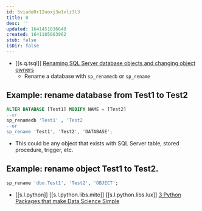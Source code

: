 ```yaml
---
id: 5viade0r12uoxj3w1vlz3l3
title: 0
desc: ''
updated: 1641451036649
created: 1641105063962
stub: false
isDir: false
---
```



- [[s.q.tsql]] [Renaming SQL Server database objects and changing object owners][1]
  - Rename a database with `sp_renamedb` or `sp_rename`

## Example: rename database from Test1 to Test2

```sql
ALTER DATABASE [Test1] MODIFY NAME = [Test2]
--or
sp_renamedb 'Test1' , 'Test2
--or
sp_rename 'Test1', 'Test2', 'DATABASE';
```

- This could be any object that exists with SQL Server table, stored procedure, trigger, etc.

## Example: rename object Test1 to Test2.

```sql
sp_rename 'dbo.Test1', 'Test2', 'OBJECT';
```

-  [[s.l.python]] [[s.l.python.libs.mito]] [[s.l.python.libs.lux]] [3 Python Packages that make Data Science Simple][2]

[1]: https://www.mssqltips.com/sqlservertip/1396/renaming-sql-server-database-objects-and-changing-object-owners/?utm_source=feedburner&utm_medium=feed&utm_campaign=Feed%3A+MSSQLTips-LatestSqlServerTips+%28MSSQLTips+-+Latest+SQL+Server+Tips%29
[2]: https://medium.com/analytics-vidhya/3-python-packages-that-make-data-science-simple-40744de22592
